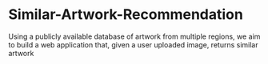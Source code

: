 # Similar-Artwork-Recommendation
Using a publicly available database of artwork from multiple regions, we aim to build a web application that, given a user uploaded image, returns similar artwork
